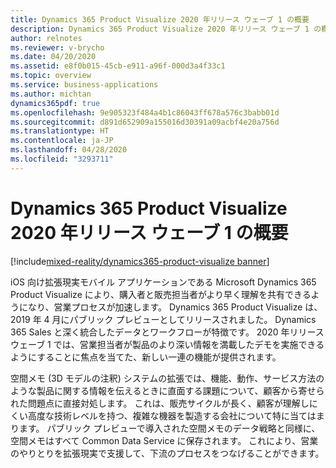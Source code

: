 ```yaml
---
title: Dynamics 365 Product Visualize 2020 年リリース ウェーブ 1 の概要
description: Dynamics 365 Product Visualize 2020 年リリース ウェーブ 1 の概要
author: relnotes
ms.reviewer: v-brycho
ms.date: 04/20/2020
ms.assetid: e8f0b015-45cb-e911-a96f-000d3a4f33c1
ms.topic: overview
ms.service: business-applications
ms.author: michtan
dynamics365pdf: true
ms.openlocfilehash: 9e905323f484a4b1c86043ff678a576c3babb01d
ms.sourcegitcommit: d891d652909a155016d30391a09acbf4e20a756d
ms.translationtype: HT
ms.contentlocale: ja-JP
ms.lasthandoff: 04/28/2020
ms.locfileid: "3293711"
---
```

# <a name="overview-of-dynamics-365-product-visualize-2020-release-wave-1"></a>Dynamics 365 Product Visualize 2020 年リリース ウェーブ 1 の概要
[!include[mixed-reality/dynamics365-product-visualize banner](../includes/mixed-reality/dynamics365-product-visualize.md)]

<!--overview start-->
iOS 向け拡張現実モバイル アプリケーションである Microsoft Dynamics 365 Product Visualize により、購入者と販売担当者がより早く理解を共有できるようになり、営業プロセスが加速します。 Dynamics 365 Product Visualize は、2019 年 4 月にパブリック プレビューとしてリリースされました。 Dynamics 365 Sales と深く統合したデータとワークフローが特徴です。 2020 年リリース ウェーブ 1 では、営業担当者が製品のより深い情報を満載したデモを実施できるようにすることに焦点を当てた、新しい一連の機能が提供されます。

空間メモ (3D モデルの注釈) システムの拡張では、機能、動作、サービス方法のような製品に関する情報を伝えるときに直面する課題について、顧客から寄せられた問題点に直接対処します。 これは、販売サイクルが長く、顧客が理解しにくい高度な技術レベルを持つ、複雑な機器を製造する会社について特に当てはまります。 パブリック プレビューで導入された空間メモのデータ戦略と同様に、空間メモはすべて Common Data Service に保存されます。 これにより、営業のやりとりを拡張現実で支援して、下流のプロセスをつなげることができます。
<!--overview end-->